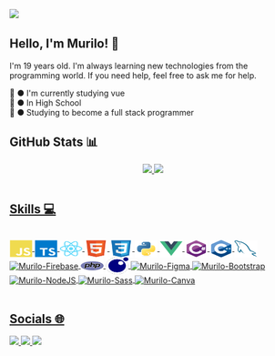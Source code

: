 ![](https://komarev.com/ghpvc/?username=MuriloCSilva)

## Hello, I'm Murilo! 👋

I'm 19 years old. I'm always learning new technologies from the programming world. If you need help, feel free to ask me for help.

📜 ● I'm currently studying vue<br>
🏫 ● In High School<br>
📕 ● Studying to become a full stack programmer

## GitHub Stats 📊

<div align="center">
  <a href="https://github.com/MuriloCSilva">
  <img height="160em" src="https://github-readme-stats.vercel.app/api?username=MuriloCSilva&show_icons=true&theme=midnight-purple&include_all_commits=true&count_private=true"/>
  <img height="160em" src="https://github-readme-stats.vercel.app/api/top-langs/?username=MuriloCSilva&layout=compact&langs_count=7&theme=midnight-purple"/>
</div>
<br>
  
## Skills 💻
<div style="display: inline_block"><br>
  <img align="center" alt="Murilo-Js" height="30" width="40" src="https://raw.githubusercontent.com/devicons/devicon/master/icons/javascript/javascript-plain.svg">
  <img align="center" alt="Murilo-Js" height="30" width="40" src="https://raw.githubusercontent.com/devicons/devicon/master/icons/typescript/typescript-plain.svg">
  <img align="center" alt="Murilo-React" height="30" width="40" src="https://raw.githubusercontent.com/devicons/devicon/master/icons/react/react-original.svg">
  <img align="center" alt="Murilo-HTML" height="30" width="40" src="https://raw.githubusercontent.com/devicons/devicon/master/icons/html5/html5-original.svg">
  <img align="center" alt="Murilo-CSS" height="30" width="40" src="https://raw.githubusercontent.com/devicons/devicon/master/icons/css3/css3-original.svg">
  <img align="center" alt="Murilo-Python" height="30" width="40" src="https://raw.githubusercontent.com/devicons/devicon/master/icons/python/python-original.svg">
  <img align="center" alt="Murilo-Vue" height="30" width="40" src="https://raw.githubusercontent.com/devicons/devicon/master/icons/vuejs/vuejs-original.svg">
  <img align="center" alt="Murilo-CSharp" height="30" width="40" src="https://raw.githubusercontent.com/devicons/devicon/master/icons/csharp/csharp-original.svg">
  <img align="center" alt="Murilo-CPlusPlus" height="30" width="40" src="https://raw.githubusercontent.com/devicons/devicon/master/icons/cplusplus/cplusplus-original.svg">
  <img align="center" alt="Murilo-MySql" height="30" width="40" src="https://raw.githubusercontent.com/devicons/devicon/master/icons/mysql/mysql-original.svg">
  <img align="center" alt="Murilo-Firebase" height="30" width="40" src="https://cdn.jsdelivr.net/gh/devicons/devicon/icons/firebase/firebase-plain.svg">
  <img align="center" alt="Murilo-PHP" height="30" width="40" src="https://raw.githubusercontent.com/devicons/devicon/master/icons/php/php-original.svg">
  <img align="center" alt="Murilo-Lua" height="30" width="40" src="https://raw.githubusercontent.com/devicons/devicon/master/icons/lua/lua-original.svg">
  <img align="center" alt="Murilo-Figma" height="30" width="40" src="https://cdn.jsdelivr.net/gh/devicons/devicon/icons/figma/figma-original.svg">
  <img align="center" alt="Murilo-Bootstrap" height="30" width="40" src="https://cdn.jsdelivr.net/gh/devicons/devicon/icons/bootstrap/bootstrap-original.svg">
  <img align="center" alt="Murilo-NodeJS" height="30" width="40" src="https://cdn.jsdelivr.net/gh/devicons/devicon/icons/nodejs/nodejs-original.svg">
  <img align="center" alt="Murilo-Sass" height="30" width="40" src="https://cdn.jsdelivr.net/gh/devicons/devicon/icons/sass/sass-original.svg">
  <img align="center" alt="Murilo-Canva" height="30" width="40" src="https://cdn.jsdelivr.net/gh/devicons/devicon/icons/canva/canva-original.svg">

</div>
<br>
  
## Socials 🌐
<div>
  <a href="https://instagram.com/murilo_cds_" target="_blank"><img src="https://img.shields.io/badge/Instagram-E4405F?style=for-the-badge&logo=instagram&logoColor=white">
  <a href="https://www.behance.net/hype_studios" target="_blank"><img src="https://img.shields.io/badge/-Behance-blue?style=for-the-badge&logo=behance&logoColor=white">
  <a href="https://www.linkedin.com/in/murilo-c%C3%A2mara-89b145274/" target="_blank"><img src="https://img.shields.io/badge/LinkedIn-0077B5?style=for-the-badge&logo=linkedin&logoColor=white">
</div>
